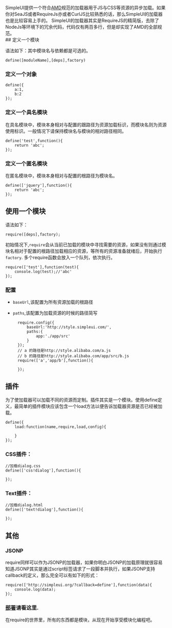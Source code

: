 <div class="description">
	SimpleUI提供一个符合<a href="https://github.com/cujojs/curl#what-is-amd" target="_blank">AMD</a>规范的加载器用于JS与CSS等资源的异步加载。如果你对SeaJS或者RequireJs亦或者CurlJS比较熟悉的话，那么SimpleUI的加载器也是比较容易上手的。
	SimpleUI的加载器其实是RequireJS的精简版，去除了NodeJs等环境下的冗余代码，代码仅有两百多行，但是却实现了AMD的全部规范。
</div>
## 定义一个模块

语法如下：其中模块名与依赖都是可选的。

	define([moduleName],[deps],factory)
	
### 定义一个对象

	define({
		a:1,
		b:2
	});
### 定义一个具名模块

在具名模块中，模块本身相对与配置的跟路径为资源加载标识，而模块名则为资源使用标识。一般情况下请保持模块名与模块的相对路径相同。

	define('test',function(){
		return 'abc';
	});
	
### 定义一个匿名模块
	
在匿名模块中，模块本身相对与配置的根路径为模块名。

	define(['jquery'],function(){
		return 'abc';
	});
	
## 使用一个模块

语法如下：

	require([deps],factory);
	
	
初始情况下,`require`会从当前已加载的模块中寻找需要的资源，如果没有则通过模块名相对于配置的根路径加载相应的资源，等所有的资源准备就绪后，开始执行`factory`.
多个require函数会放入一个队列，依次执行。

	require(['test'],function(test){
		console.log(test);//'abc'
	});

### 配置

* `baseUrl`,该配置为所有资源加载的根路径
* `paths`,该配置为加载资源的时候的路径简写

		require.config({
			baseUrl:'http://style.simpleui.com/',
			paths:{
				app:'./app/src'
			}
		});
		// a 的路径是http://style.alibaba.com/a.js
		// b 的路径是http://style.alibaba.com/app/src/b.js
		require(['a','app/b'],function(){

		});

## 插件

为了使加载器可以加载不同的资源而定制。插件其实是一个模块。使用define定义，最简单的插件模块应该包含一个load方法以便告诉加载器资源是否已经被加载。

	define({
		load:function(name,require,load,config){
			
		}
	});

### CSS插件：

	//加载dialog.css
	define(['css!dialog'],function(){
	
	});

### Text插件：
	//加载dialog.html
	define(['text!dialog'],function(){
	
	});
	
## 其他

### JSONP

require同样可以作为JSONP的加载器，如果你明白JSONP的加载原理就很容易知道JSONP其实是通过script标签请求了一段脚本并执行，如果JSONP支持callback的定义，那么完全可以有如下的形式：

	require(['http://simpleui.org/?callback=define'],function(data){
		console.log(data);
	});
	
### <a href="http://simpleui.org/deploy">部署</a>请看这里.

在require的世界里，所有的东西都是模块，从现在开始享受模块化编程吧。



	

	



